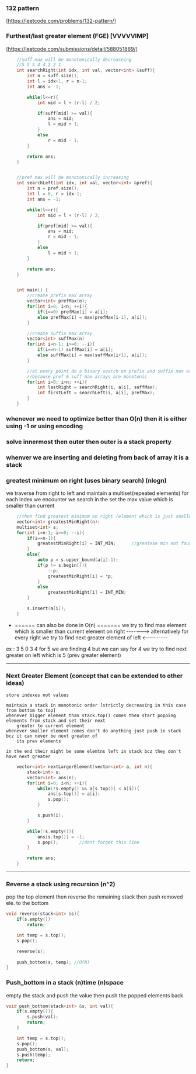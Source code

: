 ### 132 pattern
[https://leetcode.com/problems/132-pattern/]


### Furthest/last greater element (FGE)  [VVVVVIMP]
[https://leetcode.com/submissions/detail/588051869/]


```c++
    //suff max will be monotonically decreaseing
    //5 5 5 4 4 2 2 1 
	int searchRight(int idx, int val, vector<int> &suff){
		int n = suff.size();
		int l = idx+1, r = n-1;
		int ans = -1;

		while(l<=r){
			int mid = l + (r-l) / 2;

			if(suff[mid] >= val){
				ans = mid;
				l = mid + 1;
			}
			else
				r = mid - 1;
		}

		return ans;
	}


    //pref max will be monotonically increasing
	int searchLeft(int idx, int val, vector<int> &pref){
		int n = pref.size();
		int l = 0, r = idx-1;
		int ans = -1;

		while(l<=r){
			int mid = l + (r-l) / 2;

			if(pref[mid] >= val){
				ans = mid;
				r = mid - 1;
			}
			else
				l = mid + 1;
		}

		return ans;
	}


    int main() {
        //create prefix max array
		vector<int> prefMax(n);
		for(int i=0; i<n; ++i){
			if(i==0) prefMax[i] = a[i];
			else prefMax[i] = max(prefMax[i-1], a[i]);
		}

        //create suffix max array
		vector<int> suffMax(n)
		for(int i=n-1; i>=0; --i){
			if(i==n-1) suffMax[i] = a[i];
			else suffMax[i] = max(suffMax[i+1], a[i]);
		}

        //at every point do a binary search on prefix and suffix max array to find FGE
        //because pref & suff max arrays are monotonic 
		for(int i=0; i<n; ++i){
			int lastRight = searchRight(i, a[i], suffMax);
			int firstLeft = searchLeft(i, a[i], prefMax);
		}
    }
```


### whenever we need to optimize better than O(n) then it is either using -1 or using encoding



### solve innermost then outer then outer is a stack property




### whenver we are inserting and deleting from back of array it is a stack




### greatest minimum on right (uses binary search) (nlogn)
we traverse from right to left and maintain a multiset(repeated elements)
for each index we encounter we search in the set the max value which is smaller than current


```c++
	//then find greatest minimum on right (element which is just smaller than current element towards right)
	vector<int> greatestMinRight(n);
	multiset<int> s;
	for(int i=n-1; i>=0; --i){
		if(i==n-1){
			greatestMinRight[i] = INT_MIN; 		//greatese min not found
		}
		else{
			auto p = s.upper_bound(a[i]-1);
			if(p != s.begin()){
				--p;
				greatestMinRight[i] = *p;
			}
			else
				greatestMinRight[i] = INT_MIN;
		}

		s.insert(a[i]);
	}
```

- ====== can also be done in O(n) =======
we try to find max element which is smaller than current element on right  ------->
alternatively 
for every right we try to find next greater element of left <--------

ex :
3 5 0 3 4
for 5 we are finding 4 but we can say for 4 we try to find next greater on left which is 5 (prev greater element)










***
### Next Greater Element (concept that can be extended to other ideas)
	store indexes not values

	maintain a stack in monotonic order [strictly decreasing in this case from bottom to top]
	whenever bigger element than stack.top() comes then start popping elements from stack and set their next
		greater to current element
	whenever smaller element comes don't do anything just push in stack bcz it can never be next greater of
		its prev elements
	
	in the end their might be some elemtns left in stack bcz they don't have next greater

```c++
	vector<int> nextLargerElement(vector<int> a, int n){
		stack<int> s;
		vector<int> ans(n);
		for(int i=0; i<n; ++i){
			while(!s.empty() && a[s.top()] < a[i]){
				ans[s.top()] = a[i];
				s.pop();
			}

			s.push(i);
		}

		while(!s.empty()){
			ans[s.top()] = -1;
			s.pop();		//dont forget this line
		}

		return ans;
    }
```






***
### Reverse a stack using recursion (n^2)
pop the top element then reverse the remaining stack then push removed ele. to the bottom


```c++
void reverse(stack<int> &s){
	if(s.empty())
		return;

	int temp = s.top();
	s.pop();

	reverse(s);
 
	push_bottom(s, temp); //O(N)
}
```



### Push_bottom in a stack (n)time (n)space
empty the stack and push the value then push the popped elements back

```c++
void push_bottom(stack<int> &s, int val){
	if(s.empty()){
		s.push(val);
		return;
	}

	int temp = s.top();
	s.pop();
	push_bottom(s, val);
	s.push(temp);
	return;
}
```